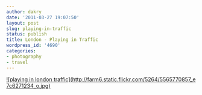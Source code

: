 ```yaml
---
author: dakry
date: '2011-03-27 19:07:50'
layout: post
slug: playing-in-traffic
status: publish
title: London - Playing in Traffic
wordpress_id: '4690'
categories:
- photography
- travel
---
```


[![playing in london traffic](http://farm6.static.flickr.com/5264/5565770857_e
7c6271234_o.jpg)](http://www.flickr.com/photos/zacharyz/5566274994/)

